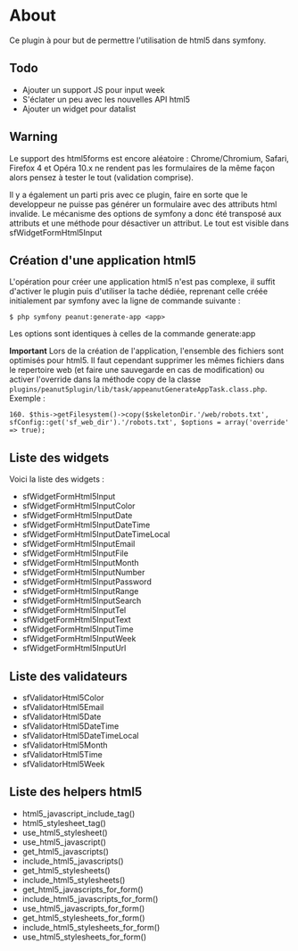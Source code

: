 # About #
Ce plugin à pour but de permettre l'utilisation de html5 dans symfony.

## Todo ##
- Ajouter un support JS pour input week
- S'éclater un peu avec les nouvelles API html5
- Ajouter un widget pour datalist

## Warning ##
Le support des html5forms est encore aléatoire : Chrome/Chromium, Safari, Firefox 4 et Opéra 10.x ne rendent pas les formulaires de la même
façon alors pensez à tester le tout (validation comprise).

Il y a également un parti pris avec ce plugin, faire en sorte que le developpeur ne puisse pas générer un formulaire avec des attributs html invalide.
Le mécanisme des options de symfony a donc été transposé aux attributs et une méthode pour désactiver un attribut. Le tout est visible dans
sfWidgetFormHtml5Input

## Création d'une application html5 ##
L'opération pour créer une application html5 n'est pas complexe, il suffit d'activer le plugin puis d'utiliser la tache dédiée,
 reprenant celle créée initialement par symfony avec la ligne de commande suivante :

    $ php symfony peanut:generate-app <app>

Les options sont identiques à celles de la commande generate:app

__Important__
Lors de la création de l'application, l'ensemble des fichiers sont optimisés pour html5. Il faut cependant
supprimer les mêmes fichiers dans le repertoire web (et faire une sauvegarde en cas de modification) ou activer l'override dans la méthode
copy de la classe `plugins/peanut5plugin/lib/task/appeanutGenerateAppTask.class.php`. Exemple :

    160. $this->getFilesystem()->copy($skeletonDir.'/web/robots.txt', sfConfig::get('sf_web_dir').'/robots.txt', $options = array('override' => true);


## Liste des widgets ##
Voici la liste des widgets :

- sfWidgetFormHtml5Input
- sfWidgetFormHtml5InputColor
- sfWidgetFormHtml5InputDate
- sfWidgetFormHtml5InputDateTime
- sfWidgetFormHtml5InputDateTimeLocal
- sfWidgetFormHtml5InputEmail
- sfWidgetFormHtml5InputFile
- sfWidgetFormHtml5InputMonth
- sfWidgetFormHtml5InputNumber
- sfWidgetFormHtml5InputPassword
- sfWidgetFormHtml5InputRange
- sfWidgetFormHtml5InputSearch
- sfWidgetFormHtml5InputTel
- sfWidgetFormHtml5InputText
- sfWidgetFormHtml5InputTime
- sfWidgetFormHtml5InputWeek
- sfWidgetFormHtml5InputUrl


## Liste des validateurs ##

- sfValidatorHtml5Color
- sfValidatorHtml5Email
- sfValidatorHtml5Date
- sfValidatorHtml5DateTime
- sfValidatorHtml5DateTimeLocal
- sfValidatorHtml5Month
- sfValidatorHtml5Time
- sfValidatorHtml5Week


## Liste des helpers html5 ##

- html5_javascript_include_tag()
- html5_stylesheet_tag()
- use_html5_stylesheet()
- use_html5_javascript()
- get_html5_javascripts()
- include_html5_javascripts()
- get_html5_stylesheets()
- include_html5_stylesheets()
- get_html5_javascripts_for_form()
- include_html5_javascripts_for_form()
- use_html5_javascripts_for_form()
- get_html5_stylesheets_for_form()
- include_html5_stylesheets_for_form()
- use_html5_stylesheets_for_form()
